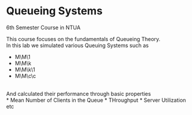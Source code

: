 # Queueing Systems

6th Semester Course in NTUA

This course focuses on the fundamentals of Queueing Theory. <br>
In this lab we simulated various Queuing Systems such as
* M\M\1
* M\M\k
* M\M\k\1
* M\M\c\c <br>
<br>
And calculated their performance through basic properties <br>
* Mean Number of Clients in the Queue
* THroughput
* Server Utilization etc
